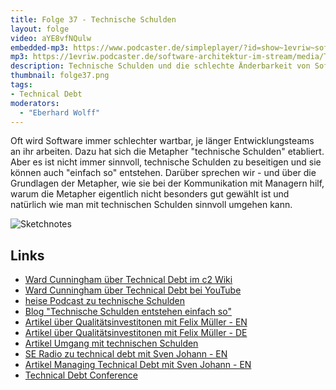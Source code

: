 ```yaml
---
title: Folge 37 - Technische Schulden
layout: folge
video: aYE8vfNQulw
embedded-mp3: https://www.podcaster.de/simpleplayer/?id=show~1evriw~software-architektur-im-stream~pod-601eecf4858b3064191360&v=1612641534
mp3: https://1evriw.podcaster.de/software-architektur-im-stream/media/TechnischeSchulden.mp3
description: Technische Schulden und die schlechte Änderbarkeit von Software ist eine wichtige Herausforderung - wie geht man damit um?
thumbnail: folge37.png
tags:
- Technical Debt
moderators:
  - "Eberhard Wolff"
---
```


Oft wird Software immer schlechter wartbar, je länger
Entwicklungsteams an ihr arbeiten. Dazu hat sich die Metapher
"technische Schulden" etabliert. Aber es ist nicht immer sinnvoll,
technische Schulden zu beseitigen und sie können auch "einfach so"
entstehen. Darüber sprechen wir - und über die Grundlagen der
Metapher, wie sie bei der Kommunikation mit Managern hilf, warum die
Metapher eigentlich nicht besonders gut gewählt ist und natürlich wie
man mit technischen Schulden sinnvoll umgehen kann.

![Sketchnotes](/sketchnotes/folge37.jpg)

## Links

* [Ward Cunningham über Technical Debt im c2 Wiki](https://wiki.c2.com/?WardExplainsDebtMetaphor)
* [Ward Cunningham über Technical Debt bei YouTube](https://www.youtube.com/watch?v=pqeJFYwnkjE)
* [heise Podcast zu technische Schulden](https://www.heise.de/developer/artikel/Episode-73-Technische-Schulden-4771190.html)
* [Blog "Technische Schulden entstehen einfach so"](https://www.heise.de/developer/artikel/Technische-Schulden-entstehen-einfach-so-3969279.html)
* [Artikel über Qualitätsinvestitonen mit Felix Müller - EN](https://www.infoq.com/articles/no-more-technical-debt)
* [Artikel über Qualitätsinvestitonen mit Felix Müller - DE](https://www.sigs-datacom.de/fachzeitschriften/objektspektrum/archiv/artikelansicht/artikel-titel/qualitaetsinvestitionen-statt-technischer-schuldenwarum-wir-eine-neue-metapher-benoetigen.html)
* [Artikel Umgang mit technischen Schulden](https://jaxenter.de/der-umgang-mit-technischen-schulden-2548)
* [SE Radio zu technical debt mit Sven Johann - EN](https://www.se-radio.net/2015/04/episode-224-sven-johann-and-eberhard-wolff-on-technical-debt/)
* [Artikel Managing Technical Debt mit Sven Johann - EN](https://www.infoq.com/articles/managing-technical-debt/)
* [Technical Debt Conference](https://techdebtconf.org/)
